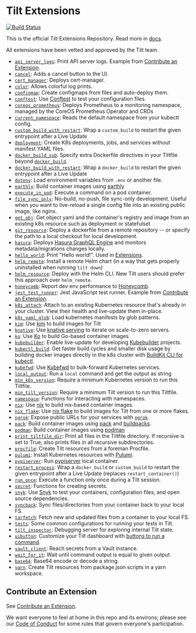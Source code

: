# Tilt Extensions

[![Build Status](https://circleci.com/gh/tilt-dev/tilt-extensions/tree/master.svg?style=shield)](https://circleci.com/gh/tilt-dev/tilt-extensions)

This is the official Tilt Extensions Repository. Read more in [docs](https://docs.tilt.dev/extensions.html).

All extensions have been vetted and approved by the Tilt team.

- [`api_server_logs`](/api_server_logs): Print API server logs. Example from [Contribute an Extension](https://docs.tilt.dev/contribute_extension.html).
- [`cancel`](/cancel): Adds a cancel button to the UI.
- [`cert_manager`](/cert_manager): Deploys cert-manager.
- [`color`](/color): Allows colorful log prints.
- [`configmap`](/configmap): Create configmaps from files and auto-deploy them.
- [`conftest`](/conftest): Use [Conftest](https://www.conftest.dev/) to test your configuration files.
- [`coreos_prometheus`](/coreos_prometheus): Deploys Prometheus to a monitoring namespace, managed by the CoreOS Prometheus Operator and CRDs
- [`current_namespace`](/current_namespace): Reads the default namespace from your kubectl config.
- [`custom_build_with_restart`](/restart_process): Wrap a `custom_build` to restart the given entrypoint after a Live Update
- [`deployment`](/deployment): Create K8s deployments, jobs, and services without manifest YAML files.
- [`docker_build_sub`](/docker_build_sub): Specify extra Dockerfile directives in your Tiltfile beyond [`docker_build`](https://docs.tilt.dev/api.html#api.docker_build).
- [`docker_build_with_restart`](/restart_process): Wrap a `docker_build` to restart the given entrypoint after a Live Update
- [`dotenv`](/dotenv): Load environment variables from `.env` or another file.
- [`earthly`](/earthly): Build container images using [earthly](https://earthly.dev)
- [`execute_in_pod`](/execute_in_pod): Execute a command on a pod container.
- [`file_sync_only`](/file_sync_only): No-build, no-push, file sync-only development. Useful when you want to live-reload a single config file into an existing public image, like nginx.
- [`get_obj`](/get_obj): Get object yaml and the container's registry and image from an existing k8s resource such as deployment or statefulset
- [`git_resource`](/git_resource): Deploy a dockerfile from a remote repository -- or specify the path to a local checkout for local development.
- [`hasura`](/hasura): Deploys [Hasura GraphQL Engine](https://hasura.io/) and monitors metadata/migrations changes locally.
- [`hello_world`](/hello_world): Print "Hello world!". Used in [Extensions](https://docs.tilt.dev/extensions.html).
- [`helm_remote`](/helm_remote): Install a remote Helm chart (in a way that gets properly uninstalled when running `tilt down`)
- [`helm_resource`](/helm_resource): Deploy with the Helm CLI. New Tilt users should prefer this approach over `helm_remote`.
- [`honeycomb`](/honeycomb): Report dev env performance to [Honeycomb](https://honeycomb.io).
- [`jest_test_runner`](/jest_test_runner): Jest JavaScript test runner. Example from [Contribute an Extension](https://docs.tilt.dev/contribute_extension.html).
- [`k8s_attach`](/k8s_attach): Attach to an existing Kubernetes resource that's already in your cluster. View their health and live-update them in-place.
- [`k8s_yaml_glob`](/k8s_yaml_glob): Load kubernetes manifests by glob patterns.
- [`kim`](/kim): Use [kim](https://github.com/rancher/kim) to build images for Tilt
- [`knative`](/knative): Use [knative serving](https://knative.dev/docs/serving/) to iterate on scale-to-zero servers.
- [`ko`](/ko): Use [Ko](https://github.com/google/ko) to build Go-based container images
- [`kubebuilder`](/kubebuilder): Enable live-update for developing [Kubebuilder](https://github.com/kubernetes-sigs/kubebuilder) projects.
- [`kubectl_build`](/kubectl_build): Get faster build cycles and smaller disk usage by building docker images directly in the k8s cluster with [BuildKit CLI for kubectl](https://github.com/vmware-tanzu/buildkit-cli-for-kubectl).
- [`kubefwd`](/kubefwd): Use [Kubefwd](https://kubefwd.com/) to bulk-forward Kubernetes services.
- [`local_output`](/local_output): Run a `local` command and get the output as string
- [`min_k8s_version`](/min_k8s_version): Require a minimum Kubernetes version to run this Tiltfile.
- [`min_tilt_version`](/min_tilt_version): Require a minimum Tilt version to run this Tiltfile.
- [`namespace`](/namespace): Functions for interacting with namespaces.
- [`nix`](/nix): Use [nix](https://nixos.org/guides/install-nix.html) to build nix-based container images.
- [`nix_flake`](/nix_flake): Use [nix flake](https://nixos.org/manual/nix/stable/command-ref/new-cli/nix3-flake.html) to build images for Tilt from one or more flakes.
- [`ngrok`](/ngrok): Expose public URLs for your services with [`ngrok`](https://ngrok.com/).
- [`pack`](/pack): Build container images using [pack](https://buildpacks.io/docs/install-pack/) and [buildpacks](https://buildpacks.io/).
- [`podman`](/podman): Build container images using [podman](https://podman.io)
- [`print_tiltfile_dir`](/print_tiltfile_dir): Print all files in the Tiltfile directory. If recursive is set to True, also prints files in all recursive subdirectories.
- [`procfile`](/procfile): Create Tilt resources from a foreman Procfile.
- [`pulumi`](/pulumi): Install Kubernetes resources with [Pulumi](https://www.pulumi.com/).
- [`pypiserver`](/pypiserver): Run [pypiserver](https://pypi.org/project/pypiserver/) local container.
- [`restart_process`](/restart_process): Wrap a `docker_build` or `custom_build` to restart the given entrypoint after a Live Update (replaces `restart_container()`)
- [`run_once`](/run_once): Execute a function only once during a Tilt session.
- [`secret`](/secret): Functions for creating secrets.
- [`snyk`](/snyk): Use [Snyk](https://snyk.io) to test your containers, configuration files, and open source dependencies.
- [`syncback`](/syncback): Sync files/directories from your container back to your local FS.
- [`tarfetch`](/tarfetch): Fetch new and updated files from a container to your local FS.
- [`tests`](/tests): Some common configurations for running your tests in Tilt.
- [`tilt_inspector`](/tilt_inspector): Debugging server for exploring internal Tilt state.
- [`uibutton`](/uibutton): Customize your Tilt dashboard with [buttons to run a command](https://blog.tilt.dev/2021/06/21/uibutton.html).
- [`vault_client`](/vault_client): Reach secrets from a Vault instance.
- [`wait_for_it`](/wait_for_it): Wait until command output is equal to given output.
- [`base64`](/base64): Base64 encode or decode a string.
- [`yarn`](/yarn): Create Tilt resources from package.json scripts in a yarn workspace.

## Contribute an Extension

See [Contribute an Extension](https://docs.tilt.dev/contribute_extension.html).

We want everyone to feel at home in this repo and its environs; please see our [Code of Conduct](CODE_OF_CONDUCT.md) for some rules that govern everyone's participation.
